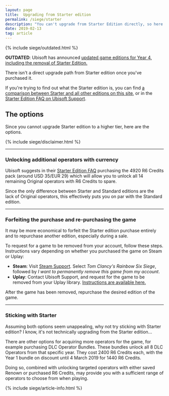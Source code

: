 ```yaml
---
layout: page
title:  Upgrading from Starter edition
permalink: /siege/starter
description: "You can't upgrade from Starter Edition directly, so here are your options."
date: 2019-02-13
tag: article
---
```


{% include siege/outdated.html %}

<p class="important"><strong>OUTDATED</strong>: Ubisoft has announced <a href="https://rainbow6.ubisoft.com/siege/en-us/news/152-344167-16/rainbow-six-siege-year-4-editions-launching-february-12">updated game editions for Year 4, including the removal of Starter Edition.</a> </p>

There isn't a direct upgrade path from Starter edition once you've purchased it.

If you're trying to find out what the Starter edition is, you can find [a comparison between Starter and all other editions on this site](/editions), or in the [Starter Edition FAQ on Ubisoft Support](https://support.ubi.com/en-US/Faqs/000025116/Starter-Edition-FAQ).     

## The options

Since you cannot upgrade Starter edition to a higher tier, here are the options. 

{% include siege/disclaimer.html %}

-----

### Unlocking additional operators with currency

Ubisoft suggests in their [Starter Edition FAQ](https://support.ubi.com/en-US/Faqs/000025116/Starter-Edition-FAQ) purchasing the 4920 R6 Credits pack (around USD 35/EUR 29) which will allow you to unlock all 14 remaining Original operators with R6 Credits to spare.

Since the only difference between Starter and Standard editions are the lack of Original operators, this effectively puts you on par with the Standard edition. 

-----

### Forfeiting the purchase and re-purchasing the game

It may be more economical to forfeit the Starter edition purchase entirely and to repurchase another edition, especially during a sale. 

To request for a game to be removed from your account, follow these steps. Instructions vary depending on whether you purchased the game on Steam or Uplay: 

* **Steam**: Visit [Steam Support](https://help.steampowered.com/). Select *Tom Clancy's Rainbow Six Siege*, followed by *I want to permanently remove this game from my account*. 
* **Uplay**: Contact Ubisoft Support, and request for the game to be removed from your Uplay library. [Instructions are available here.](https://support.ubi.com/en-GB/faqs/27450/Removing-a-game-from-my-Uplay-library/)

After the game has been removed, repurchase the desired edition of the game.

-----

### Sticking with Starter 

Assuming both options seem unappealing, why not try sticking with Starter edition? I know, it's not technically upgrading from the Starter edition... 

There are other options for acquiring more operators for the game, for example purchasing DLC Operator Bundles. These bundles unlock all 8 DLC Operators from that specific year. They cost 2400 R6 Credits each, with the Year 1 bundle on discount until 4 March 2019 for 1440 R6 Credits.

Doing so, combined with unlocking targeted operators with either saved Renown or purchased R6 Credits, may provide you with a sufficient range of operators to choose from when playing. 

{% include siege/article-info.html %}
